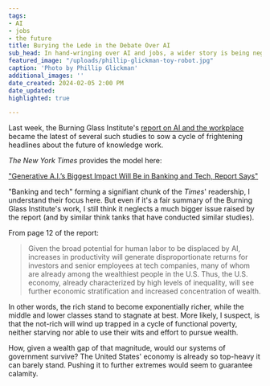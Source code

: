 ```yaml
---
tags:
- AI
- jobs
- the future
title: Burying the Lede in the Debate Over AI
sub_head: In hand-wringing over AI and jobs, a wider story is being neglected
featured_image: "/uploads/phillip-glickman-toy-robot.jpg"
caption: 'Photo by Phillip Glickman'
additional_images: ''
date_created: 2024-02-05 2:00 PM
date_updated: 
highlighted: true

---
```

Last week, the Burning Glass Institute's [report on AI and the workplace](https://www.burningglassinstitute.org/research/generative-artificial-intelligence-and-the-workforce) became the latest of several such studies to sow a cycle of frightening headlines about the future of knowledge work.

_The New York Times_ provides the model here:

["Generative A.I.’s Biggest Impact Will Be in Banking and Tech, Report Says"](https://www.nytimes.com/2024/02/01/business/ai-impact-jobs.html)

"Banking and tech" forming a signifiant chunk of the _Times_' readership, I understand their focus here. But even if it's a fair summary of the Burning Glass Institute's work, I still think it neglects a much bigger issue raised by the report (and by similar think tanks that have conducted similar studies).

From page 12 of the report:

>Given the broad potential for human labor to be displaced by AI, increases in productivity will generate disproportionate returns for investors and senior employees at tech companies, many of whom are already among the wealthiest people in the U.S. Thus, the U.S. economy, already characterized by high levels of inequality, will see further economic stratification and increased concentration of wealth.

In other words, the rich stand to become exponentially richer, while the middle and lower classes stand to stagnate at best. More likely, I suspect, is that the not-rich will wind up trapped in a cycle of functional poverty, neither starving nor able to use their wits and effort to pursue wealth.

How, given a wealth gap of that magnitude, would our systems of government survive? The United States' economy is already so top-heavy it can barely stand. Pushing it to further extremes would seem to guarantee calamity.
